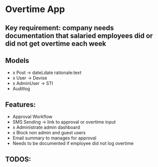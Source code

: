 # Overtime App

## Key requirement: company needs documentation that salaried employees did or did not get overtime each week

## Models
- x Post -> dateLdate rationale:text
- x User -> Devise
- x AdminUser -> STI
- Auditlog

## Features:
- Approval Workflow
- SMS Sending -> link to approval or overtime input
- x Administrate admin dashboard
- x Block non admin and guest users
- Email summary to manages for approval
- Needs to be documented if employee did not log overtime

## TODOS:
